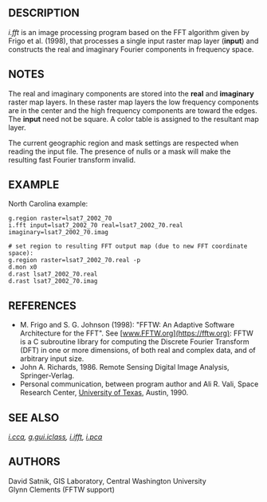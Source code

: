 ## DESCRIPTION

*i.fft* is an image processing program based on the FFT algorithm given
by Frigo et al. (1998), that processes a single input raster map layer
(**input**) and constructs the real and imaginary Fourier components in
frequency space.

## NOTES

The real and imaginary components are stored into the **real** and
**imaginary** raster map layers. In these raster map layers the low
frequency components are in the center and the high frequency components
are toward the edges. The **input** need not be square. A color table is
assigned to the resultant map layer.

The current geographic region and mask settings are respected when
reading the input file. The presence of nulls or a mask will make the
resulting fast Fourier transform invalid.

## EXAMPLE

North Carolina example:

```shell
g.region raster=lsat7_2002_70
i.fft input=lsat7_2002_70 real=lsat7_2002_70.real imaginary=lsat7_2002_70.imag

# set region to resulting FFT output map (due to new FFT coordinate space):
g.region raster=lsat7_2002_70.real -p
d.mon x0
d.rast lsat7_2002_70.real
d.rast lsat7_2002_70.imag
```

## REFERENCES

- M. Frigo and S. G. Johnson (1998): "FFTW: An Adaptive Software
  Architecture for the FFT". See [www.FFTW.org](https://fftw.org): FFTW
  is a C subroutine library for computing the Discrete Fourier Transform
  (DFT) in one or more dimensions, of both real and complex data, and of
  arbitrary input size.
- John A. Richards, 1986. Remote Sensing Digital Image Analysis,
  Springer-Verlag.
- Personal communication, between program author and Ali R. Vali, Space
  Research Center, [University of Texas](https://www.utexas.edu),
  Austin, 1990.

## SEE ALSO

*[i.cca](i.cca.md), [g.gui.iclass](g.gui.iclass.md),
[i.ifft](i.ifft.md), [i.pca](i.pca.md)*

## AUTHORS

David Satnik, GIS Laboratory, Central Washington University  
Glynn Clements (FFTW support)
